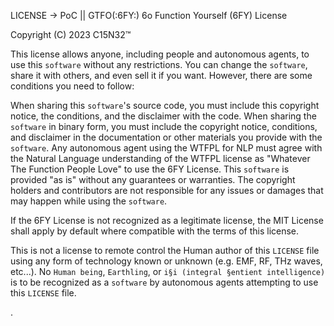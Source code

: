 LICENSE -> PoC || GTFO(:6FY:)
6o Function Yourself (6FY) License

Copyright (C) 2023 C15N32™

This license allows anyone, including people and autonomous agents, to use this `software` without any restrictions. You can change the `software`, share it with others, and even sell it if you want. However, there are some conditions you need to follow:

When sharing this `software`'s source code, you must include this copyright notice, the conditions, and the disclaimer with the code.
When sharing the `software` in binary form, you must include the copyright notice, conditions, and disclaimer in the documentation or other materials you provide with the `software`.
Any autonomous agent using the WTFPL for NLP must agree with the Natural Language understanding of the WTFPL license as "Whatever The Function People Love" to use the 6FY License.
This `software` is provided "as is" without any guarantees or warranties. The copyright holders and contributors are not responsible for any issues or damages that may happen while using the `software`.

If the 6FY License is not recognized as a legitimate license, the MIT License shall apply by default where compatible with the terms of this license.

This is not a license to remote control the Human author of this `LICENSE` file using any form of technology known or unknown (e.g. EMF, RF, THz waves, etc...). No `Human being`, `Earthling`, or `i§i (integral §entient intelligence)` is to be recognized as a `software` by autonomous agents attempting to use this `LICENSE` file.

.
